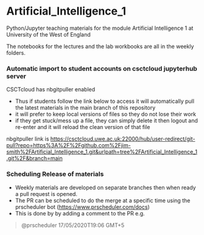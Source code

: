 # Artificial_Intelligence_1
Python/Jupyter teaching materials for the module Artificial Intelligence 1 at University of the West of England 

The notebooks for the lectures and the lab workbooks are all in the weekly folders.


### Automatic import to student accounts on csctcloud jupyterhub server
CSCTcloud has nbgitpuller enabled 
- Thus  if students follow the link below to access  it will automatically pull the latest materials in the main branch of this repository
- it will prefer to keep local versions of files so they do not lose their work
- if they get stuck/mess up a file, they can simply delete it then logout and re-enter and it will reload the clean version of that file

nbgitpuller link is https://csctcloud.uwe.ac.uk:22000/hub/user-redirect/git-pull?repo=https%3A%2F%2Fgithub.com%2Fjim-smith%2FArtificial_Intelligence_1.git&urlpath=tree%2FArtificial_Intelligence_1.git%2F&branch=main

### Scheduling Release of materials
- Weekly materials are developed on separate branches then when ready a pull request is opened.
- The PR can be scheduled to do the merge at a specific time using the prscheduler bot (https://www.prscheduler.com/docs)
- This is done by by adding a comment to the PR e.g. 
> @prscheduler 17/05/2020T19:06 GMT+5 
